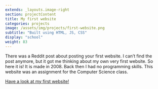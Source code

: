 ```yaml
---
extends: _layouts.image-right
section: projectContent
title: My first website
categories: projects
image: /assets/img/projects/first-website.png
subtitle: "Built using HTML, JS, CSS"
display: "school"
weight: 83
---
```


There was a Reddit post about posting your first website. I can’t find the post anymore, but it got me thinking about my own very first website.
So here it is! It is made in 2008. Back then I had no programming skills. This website was an assignment for the Computer Science class.

[Have a look at my first website!](https://projects.thomasdeluca.nl/first-website/)

